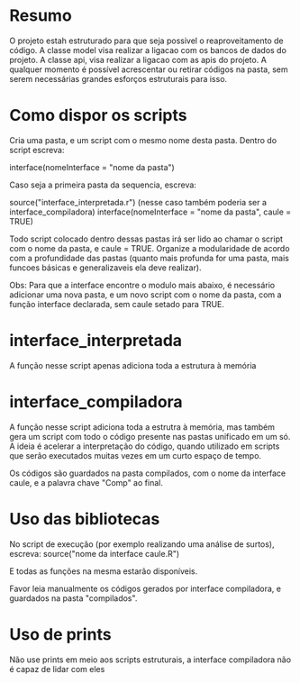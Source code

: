 # Resumo

O projeto estah estruturado para que seja possivel o reaproveitamento de código. A classe model visa
realizar a ligacao com os bancos de dados do projeto. A classe api, visa realizar a ligacao com as apis
do projeto. A qualquer momento é possível acrescentar ou retirar códigos na pasta, sem serem necessárias
grandes esforços estruturais para isso. 


# Como dispor os scripts

Cria uma pasta, e um script com o mesmo nome desta pasta. Dentro do script escreva:

interface(nomeInterface = "nome da pasta")

Caso seja a primeira pasta da sequencia, escreva:

source("interface_interpretada.r") (nesse caso também poderia ser a interface_compiladora)
interface(nomeInterface = "nome da pasta", caule = TRUE)

Todo script colocado dentro dessas pastas irá ser lido ao chamar o script com o nome da pasta, e 
caule = TRUE. Organize a modularidade de acordo com a profundidade das pastas (quanto mais profunda for
uma pasta, mais funcoes básicas e generalizaveis ela deve realizar).

Obs: Para que a interface encontre o modulo mais abaixo, é necessário adicionar uma nova pasta, e um 
novo script com o nome da pasta, com a função interface declarada, sem caule setado para TRUE.

# interface_interpretada

A função nesse script apenas adiciona toda a estrutura à memória

# interface_compiladora

A função nesse script adiciona toda a estrutra à memória, mas também gera um script com todo o código
presente nas pastas unificado em um só. A ideia é acelerar a interpretação do código, quando utilizado
em scripts que serão executados muitas vezes em um curto espaço de tempo.

Os códigos são guardados na pasta compilados, com o nome da interface caule, e a palavra chave "Comp"
ao final.

# Uso das bibliotecas

No script de execução (por exemplo realizando uma análise de surtos), escreva:
source("nome da interface caule.R")

E todas as funções na mesma estarão disponíveis. 

Favor leia manualmente os códigos gerados por interface compiladora, e guardados na pasta "compilados".

# Uso de prints

Não use prints em meio aos scripts estruturais, a interface compiladora não é capaz de lidar com eles